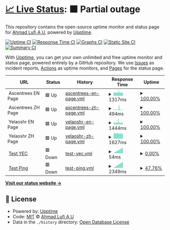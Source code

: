 # [📈 Live Status](https://ahmadlufiau.github.io/upptime): <!--live status--> **🟧 Partial outage**

This repository contains the open-source uptime monitor and status page for [Ahmad Lufi A U](https://ahmadlufiau.medium.com/), powered by [Upptime](https://github.com/upptime/upptime).

[![Uptime CI](https://github.com/ahmadlufiau/upptime/workflows/Uptime%20CI/badge.svg)](https://github.com/ahmadlufiau/upptime/actions?query=workflow%3A%22Uptime+CI%22)
[![Response Time CI](https://github.com/ahmadlufiau/upptime/workflows/Response%20Time%20CI/badge.svg)](https://github.com/ahmadlufiau/upptime/actions?query=workflow%3A%22Response+Time+CI%22)
[![Graphs CI](https://github.com/ahmadlufiau/upptime/workflows/Graphs%20CI/badge.svg)](https://github.com/ahmadlufiau/upptime/actions?query=workflow%3A%22Graphs+CI%22)
[![Static Site CI](https://github.com/ahmadlufiau/upptime/workflows/Static%20Site%20CI/badge.svg)](https://github.com/ahmadlufiau/upptime/actions?query=workflow%3A%22Static+Site+CI%22)
[![Summary CI](https://github.com/ahmadlufiau/upptime/workflows/Summary%20CI/badge.svg)](https://github.com/ahmadlufiau/upptime/actions?query=workflow%3A%22Summary+CI%22)

With [Upptime](https://upptime.js.org), you can get your own unlimited and free uptime monitor and status page, powered entirely by a GitHub repository. We use [Issues](https://github.com/ahmadlufiau/upptime/issues) as incident reports, [Actions](https://github.com/ahmadlufiau/upptime/actions) as uptime monitors, and [Pages](https://ahmadlufiau.github.io/upptime) for the status page.

<!--start: status pages-->
<!-- This summary is generated by Upptime (https://github.com/upptime/upptime) -->
<!-- Do not edit this manually, your changes will be overwritten -->
<!-- prettier-ignore -->
| URL | Status | History | Response Time | Uptime |
| --- | ------ | ------- | ------------- | ------ |
| <img alt="" src="https://icons.duckduckgo.com/ip3/null.ico" height="13"> Ascentrees EN Page | 🟩 Up | [ascentrees-en-page.yml](https://github.com/yelaoshr/upptime/commits/HEAD/history/ascentrees-en-page.yml) | <details><summary><img alt="Response time graph" src="./graphs/ascentrees-en-page/response-time-week.png" height="20"> 1317ms</summary><br><a href="https://yelaoshr.github.io/upptime/history/ascentrees-en-page"><img alt="Response time 1317" src="https://img.shields.io/endpoint?url=https%3A%2F%2Fraw.githubusercontent.com%2Fyelaoshr%2Fupptime%2FHEAD%2Fapi%2Fascentrees-en-page%2Fresponse-time.json"></a><br><a href="https://yelaoshr.github.io/upptime/history/ascentrees-en-page"><img alt="24-hour response time 1317" src="https://img.shields.io/endpoint?url=https%3A%2F%2Fraw.githubusercontent.com%2Fyelaoshr%2Fupptime%2FHEAD%2Fapi%2Fascentrees-en-page%2Fresponse-time-day.json"></a><br><a href="https://yelaoshr.github.io/upptime/history/ascentrees-en-page"><img alt="7-day response time 1317" src="https://img.shields.io/endpoint?url=https%3A%2F%2Fraw.githubusercontent.com%2Fyelaoshr%2Fupptime%2FHEAD%2Fapi%2Fascentrees-en-page%2Fresponse-time-week.json"></a><br><a href="https://yelaoshr.github.io/upptime/history/ascentrees-en-page"><img alt="30-day response time 1317" src="https://img.shields.io/endpoint?url=https%3A%2F%2Fraw.githubusercontent.com%2Fyelaoshr%2Fupptime%2FHEAD%2Fapi%2Fascentrees-en-page%2Fresponse-time-month.json"></a><br><a href="https://yelaoshr.github.io/upptime/history/ascentrees-en-page"><img alt="1-year response time 1317" src="https://img.shields.io/endpoint?url=https%3A%2F%2Fraw.githubusercontent.com%2Fyelaoshr%2Fupptime%2FHEAD%2Fapi%2Fascentrees-en-page%2Fresponse-time-year.json"></a></details> | <details><summary><a href="https://yelaoshr.github.io/upptime/history/ascentrees-en-page">100.00%</a></summary><a href="https://yelaoshr.github.io/upptime/history/ascentrees-en-page"><img alt="All-time uptime 100.00%" src="https://img.shields.io/endpoint?url=https%3A%2F%2Fraw.githubusercontent.com%2Fyelaoshr%2Fupptime%2FHEAD%2Fapi%2Fascentrees-en-page%2Fuptime.json"></a><br><a href="https://yelaoshr.github.io/upptime/history/ascentrees-en-page"><img alt="24-hour uptime 100.00%" src="https://img.shields.io/endpoint?url=https%3A%2F%2Fraw.githubusercontent.com%2Fyelaoshr%2Fupptime%2FHEAD%2Fapi%2Fascentrees-en-page%2Fuptime-day.json"></a><br><a href="https://yelaoshr.github.io/upptime/history/ascentrees-en-page"><img alt="7-day uptime 100.00%" src="https://img.shields.io/endpoint?url=https%3A%2F%2Fraw.githubusercontent.com%2Fyelaoshr%2Fupptime%2FHEAD%2Fapi%2Fascentrees-en-page%2Fuptime-week.json"></a><br><a href="https://yelaoshr.github.io/upptime/history/ascentrees-en-page"><img alt="30-day uptime 100.00%" src="https://img.shields.io/endpoint?url=https%3A%2F%2Fraw.githubusercontent.com%2Fyelaoshr%2Fupptime%2FHEAD%2Fapi%2Fascentrees-en-page%2Fuptime-month.json"></a><br><a href="https://yelaoshr.github.io/upptime/history/ascentrees-en-page"><img alt="1-year uptime 100.00%" src="https://img.shields.io/endpoint?url=https%3A%2F%2Fraw.githubusercontent.com%2Fyelaoshr%2Fupptime%2FHEAD%2Fapi%2Fascentrees-en-page%2Fuptime-year.json"></a></details>
| <img alt="" src="https://icons.duckduckgo.com/ip3/null.ico" height="13"> Ascentrees ZH Page | 🟩 Up | [ascentrees-zh-page.yml](https://github.com/yelaoshr/upptime/commits/HEAD/history/ascentrees-zh-page.yml) | <details><summary><img alt="Response time graph" src="./graphs/ascentrees-zh-page/response-time-week.png" height="20"> 494ms</summary><br><a href="https://yelaoshr.github.io/upptime/history/ascentrees-zh-page"><img alt="Response time 494" src="https://img.shields.io/endpoint?url=https%3A%2F%2Fraw.githubusercontent.com%2Fyelaoshr%2Fupptime%2FHEAD%2Fapi%2Fascentrees-zh-page%2Fresponse-time.json"></a><br><a href="https://yelaoshr.github.io/upptime/history/ascentrees-zh-page"><img alt="24-hour response time 494" src="https://img.shields.io/endpoint?url=https%3A%2F%2Fraw.githubusercontent.com%2Fyelaoshr%2Fupptime%2FHEAD%2Fapi%2Fascentrees-zh-page%2Fresponse-time-day.json"></a><br><a href="https://yelaoshr.github.io/upptime/history/ascentrees-zh-page"><img alt="7-day response time 494" src="https://img.shields.io/endpoint?url=https%3A%2F%2Fraw.githubusercontent.com%2Fyelaoshr%2Fupptime%2FHEAD%2Fapi%2Fascentrees-zh-page%2Fresponse-time-week.json"></a><br><a href="https://yelaoshr.github.io/upptime/history/ascentrees-zh-page"><img alt="30-day response time 494" src="https://img.shields.io/endpoint?url=https%3A%2F%2Fraw.githubusercontent.com%2Fyelaoshr%2Fupptime%2FHEAD%2Fapi%2Fascentrees-zh-page%2Fresponse-time-month.json"></a><br><a href="https://yelaoshr.github.io/upptime/history/ascentrees-zh-page"><img alt="1-year response time 494" src="https://img.shields.io/endpoint?url=https%3A%2F%2Fraw.githubusercontent.com%2Fyelaoshr%2Fupptime%2FHEAD%2Fapi%2Fascentrees-zh-page%2Fresponse-time-year.json"></a></details> | <details><summary><a href="https://yelaoshr.github.io/upptime/history/ascentrees-zh-page">100.00%</a></summary><a href="https://yelaoshr.github.io/upptime/history/ascentrees-zh-page"><img alt="All-time uptime 100.00%" src="https://img.shields.io/endpoint?url=https%3A%2F%2Fraw.githubusercontent.com%2Fyelaoshr%2Fupptime%2FHEAD%2Fapi%2Fascentrees-zh-page%2Fuptime.json"></a><br><a href="https://yelaoshr.github.io/upptime/history/ascentrees-zh-page"><img alt="24-hour uptime 100.00%" src="https://img.shields.io/endpoint?url=https%3A%2F%2Fraw.githubusercontent.com%2Fyelaoshr%2Fupptime%2FHEAD%2Fapi%2Fascentrees-zh-page%2Fuptime-day.json"></a><br><a href="https://yelaoshr.github.io/upptime/history/ascentrees-zh-page"><img alt="7-day uptime 100.00%" src="https://img.shields.io/endpoint?url=https%3A%2F%2Fraw.githubusercontent.com%2Fyelaoshr%2Fupptime%2FHEAD%2Fapi%2Fascentrees-zh-page%2Fuptime-week.json"></a><br><a href="https://yelaoshr.github.io/upptime/history/ascentrees-zh-page"><img alt="30-day uptime 100.00%" src="https://img.shields.io/endpoint?url=https%3A%2F%2Fraw.githubusercontent.com%2Fyelaoshr%2Fupptime%2FHEAD%2Fapi%2Fascentrees-zh-page%2Fuptime-month.json"></a><br><a href="https://yelaoshr.github.io/upptime/history/ascentrees-zh-page"><img alt="1-year uptime 100.00%" src="https://img.shields.io/endpoint?url=https%3A%2F%2Fraw.githubusercontent.com%2Fyelaoshr%2Fupptime%2FHEAD%2Fapi%2Fascentrees-zh-page%2Fuptime-year.json"></a></details>
| <img alt="" src="https://icons.duckduckgo.com/ip3/null.ico" height="13"> Yelaoshr EN Page | 🟩 Up | [yelaoshr-en-page.yml](https://github.com/yelaoshr/upptime/commits/HEAD/history/yelaoshr-en-page.yml) | <details><summary><img alt="Response time graph" src="./graphs/yelaoshr-en-page/response-time-week.png" height="20"> 1444ms</summary><br><a href="https://yelaoshr.github.io/upptime/history/yelaoshr-en-page"><img alt="Response time 1444" src="https://img.shields.io/endpoint?url=https%3A%2F%2Fraw.githubusercontent.com%2Fyelaoshr%2Fupptime%2FHEAD%2Fapi%2Fyelaoshr-en-page%2Fresponse-time.json"></a><br><a href="https://yelaoshr.github.io/upptime/history/yelaoshr-en-page"><img alt="24-hour response time 1444" src="https://img.shields.io/endpoint?url=https%3A%2F%2Fraw.githubusercontent.com%2Fyelaoshr%2Fupptime%2FHEAD%2Fapi%2Fyelaoshr-en-page%2Fresponse-time-day.json"></a><br><a href="https://yelaoshr.github.io/upptime/history/yelaoshr-en-page"><img alt="7-day response time 1444" src="https://img.shields.io/endpoint?url=https%3A%2F%2Fraw.githubusercontent.com%2Fyelaoshr%2Fupptime%2FHEAD%2Fapi%2Fyelaoshr-en-page%2Fresponse-time-week.json"></a><br><a href="https://yelaoshr.github.io/upptime/history/yelaoshr-en-page"><img alt="30-day response time 1444" src="https://img.shields.io/endpoint?url=https%3A%2F%2Fraw.githubusercontent.com%2Fyelaoshr%2Fupptime%2FHEAD%2Fapi%2Fyelaoshr-en-page%2Fresponse-time-month.json"></a><br><a href="https://yelaoshr.github.io/upptime/history/yelaoshr-en-page"><img alt="1-year response time 1444" src="https://img.shields.io/endpoint?url=https%3A%2F%2Fraw.githubusercontent.com%2Fyelaoshr%2Fupptime%2FHEAD%2Fapi%2Fyelaoshr-en-page%2Fresponse-time-year.json"></a></details> | <details><summary><a href="https://yelaoshr.github.io/upptime/history/yelaoshr-en-page">100.00%</a></summary><a href="https://yelaoshr.github.io/upptime/history/yelaoshr-en-page"><img alt="All-time uptime 100.00%" src="https://img.shields.io/endpoint?url=https%3A%2F%2Fraw.githubusercontent.com%2Fyelaoshr%2Fupptime%2FHEAD%2Fapi%2Fyelaoshr-en-page%2Fuptime.json"></a><br><a href="https://yelaoshr.github.io/upptime/history/yelaoshr-en-page"><img alt="24-hour uptime 100.00%" src="https://img.shields.io/endpoint?url=https%3A%2F%2Fraw.githubusercontent.com%2Fyelaoshr%2Fupptime%2FHEAD%2Fapi%2Fyelaoshr-en-page%2Fuptime-day.json"></a><br><a href="https://yelaoshr.github.io/upptime/history/yelaoshr-en-page"><img alt="7-day uptime 100.00%" src="https://img.shields.io/endpoint?url=https%3A%2F%2Fraw.githubusercontent.com%2Fyelaoshr%2Fupptime%2FHEAD%2Fapi%2Fyelaoshr-en-page%2Fuptime-week.json"></a><br><a href="https://yelaoshr.github.io/upptime/history/yelaoshr-en-page"><img alt="30-day uptime 100.00%" src="https://img.shields.io/endpoint?url=https%3A%2F%2Fraw.githubusercontent.com%2Fyelaoshr%2Fupptime%2FHEAD%2Fapi%2Fyelaoshr-en-page%2Fuptime-month.json"></a><br><a href="https://yelaoshr.github.io/upptime/history/yelaoshr-en-page"><img alt="1-year uptime 100.00%" src="https://img.shields.io/endpoint?url=https%3A%2F%2Fraw.githubusercontent.com%2Fyelaoshr%2Fupptime%2FHEAD%2Fapi%2Fyelaoshr-en-page%2Fuptime-year.json"></a></details>
| <img alt="" src="https://icons.duckduckgo.com/ip3/null.ico" height="13"> Yelaoshr ZH Page | 🟩 Up | [yelaoshr-zh-page.yml](https://github.com/yelaoshr/upptime/commits/HEAD/history/yelaoshr-zh-page.yml) | <details><summary><img alt="Response time graph" src="./graphs/yelaoshr-zh-page/response-time-week.png" height="20"> 1627ms</summary><br><a href="https://yelaoshr.github.io/upptime/history/yelaoshr-zh-page"><img alt="Response time 1627" src="https://img.shields.io/endpoint?url=https%3A%2F%2Fraw.githubusercontent.com%2Fyelaoshr%2Fupptime%2FHEAD%2Fapi%2Fyelaoshr-zh-page%2Fresponse-time.json"></a><br><a href="https://yelaoshr.github.io/upptime/history/yelaoshr-zh-page"><img alt="24-hour response time 1627" src="https://img.shields.io/endpoint?url=https%3A%2F%2Fraw.githubusercontent.com%2Fyelaoshr%2Fupptime%2FHEAD%2Fapi%2Fyelaoshr-zh-page%2Fresponse-time-day.json"></a><br><a href="https://yelaoshr.github.io/upptime/history/yelaoshr-zh-page"><img alt="7-day response time 1627" src="https://img.shields.io/endpoint?url=https%3A%2F%2Fraw.githubusercontent.com%2Fyelaoshr%2Fupptime%2FHEAD%2Fapi%2Fyelaoshr-zh-page%2Fresponse-time-week.json"></a><br><a href="https://yelaoshr.github.io/upptime/history/yelaoshr-zh-page"><img alt="30-day response time 1627" src="https://img.shields.io/endpoint?url=https%3A%2F%2Fraw.githubusercontent.com%2Fyelaoshr%2Fupptime%2FHEAD%2Fapi%2Fyelaoshr-zh-page%2Fresponse-time-month.json"></a><br><a href="https://yelaoshr.github.io/upptime/history/yelaoshr-zh-page"><img alt="1-year response time 1627" src="https://img.shields.io/endpoint?url=https%3A%2F%2Fraw.githubusercontent.com%2Fyelaoshr%2Fupptime%2FHEAD%2Fapi%2Fyelaoshr-zh-page%2Fresponse-time-year.json"></a></details> | <details><summary><a href="https://yelaoshr.github.io/upptime/history/yelaoshr-zh-page">100.00%</a></summary><a href="https://yelaoshr.github.io/upptime/history/yelaoshr-zh-page"><img alt="All-time uptime 100.00%" src="https://img.shields.io/endpoint?url=https%3A%2F%2Fraw.githubusercontent.com%2Fyelaoshr%2Fupptime%2FHEAD%2Fapi%2Fyelaoshr-zh-page%2Fuptime.json"></a><br><a href="https://yelaoshr.github.io/upptime/history/yelaoshr-zh-page"><img alt="24-hour uptime 100.00%" src="https://img.shields.io/endpoint?url=https%3A%2F%2Fraw.githubusercontent.com%2Fyelaoshr%2Fupptime%2FHEAD%2Fapi%2Fyelaoshr-zh-page%2Fuptime-day.json"></a><br><a href="https://yelaoshr.github.io/upptime/history/yelaoshr-zh-page"><img alt="7-day uptime 100.00%" src="https://img.shields.io/endpoint?url=https%3A%2F%2Fraw.githubusercontent.com%2Fyelaoshr%2Fupptime%2FHEAD%2Fapi%2Fyelaoshr-zh-page%2Fuptime-week.json"></a><br><a href="https://yelaoshr.github.io/upptime/history/yelaoshr-zh-page"><img alt="30-day uptime 100.00%" src="https://img.shields.io/endpoint?url=https%3A%2F%2Fraw.githubusercontent.com%2Fyelaoshr%2Fupptime%2FHEAD%2Fapi%2Fyelaoshr-zh-page%2Fuptime-month.json"></a><br><a href="https://yelaoshr.github.io/upptime/history/yelaoshr-zh-page"><img alt="1-year uptime 100.00%" src="https://img.shields.io/endpoint?url=https%3A%2F%2Fraw.githubusercontent.com%2Fyelaoshr%2Fupptime%2FHEAD%2Fapi%2Fyelaoshr-zh-page%2Fuptime-year.json"></a></details>
| <img alt="" src="https://icons.duckduckgo.com/ip3/yec.edu.my.ico" height="13"> [Test YEC](https://yec.edu.my) | 🟥 Down | [test-yec.yml](https://github.com/yelaoshr/upptime/commits/HEAD/history/test-yec.yml) | <details><summary><img alt="Response time graph" src="./graphs/test-yec/response-time-week.png" height="20"> 54ms</summary><br><a href="https://yelaoshr.github.io/upptime/history/test-yec"><img alt="Response time 54" src="https://img.shields.io/endpoint?url=https%3A%2F%2Fraw.githubusercontent.com%2Fyelaoshr%2Fupptime%2FHEAD%2Fapi%2Ftest-yec%2Fresponse-time.json"></a><br><a href="https://yelaoshr.github.io/upptime/history/test-yec"><img alt="24-hour response time 54" src="https://img.shields.io/endpoint?url=https%3A%2F%2Fraw.githubusercontent.com%2Fyelaoshr%2Fupptime%2FHEAD%2Fapi%2Ftest-yec%2Fresponse-time-day.json"></a><br><a href="https://yelaoshr.github.io/upptime/history/test-yec"><img alt="7-day response time 54" src="https://img.shields.io/endpoint?url=https%3A%2F%2Fraw.githubusercontent.com%2Fyelaoshr%2Fupptime%2FHEAD%2Fapi%2Ftest-yec%2Fresponse-time-week.json"></a><br><a href="https://yelaoshr.github.io/upptime/history/test-yec"><img alt="30-day response time 54" src="https://img.shields.io/endpoint?url=https%3A%2F%2Fraw.githubusercontent.com%2Fyelaoshr%2Fupptime%2FHEAD%2Fapi%2Ftest-yec%2Fresponse-time-month.json"></a><br><a href="https://yelaoshr.github.io/upptime/history/test-yec"><img alt="1-year response time 54" src="https://img.shields.io/endpoint?url=https%3A%2F%2Fraw.githubusercontent.com%2Fyelaoshr%2Fupptime%2FHEAD%2Fapi%2Ftest-yec%2Fresponse-time-year.json"></a></details> | <details><summary><a href="https://yelaoshr.github.io/upptime/history/test-yec">0.00%</a></summary><a href="https://yelaoshr.github.io/upptime/history/test-yec"><img alt="All-time uptime 0.00%" src="https://img.shields.io/endpoint?url=https%3A%2F%2Fraw.githubusercontent.com%2Fyelaoshr%2Fupptime%2FHEAD%2Fapi%2Ftest-yec%2Fuptime.json"></a><br><a href="https://yelaoshr.github.io/upptime/history/test-yec"><img alt="24-hour uptime 0.00%" src="https://img.shields.io/endpoint?url=https%3A%2F%2Fraw.githubusercontent.com%2Fyelaoshr%2Fupptime%2FHEAD%2Fapi%2Ftest-yec%2Fuptime-day.json"></a><br><a href="https://yelaoshr.github.io/upptime/history/test-yec"><img alt="7-day uptime 0.00%" src="https://img.shields.io/endpoint?url=https%3A%2F%2Fraw.githubusercontent.com%2Fyelaoshr%2Fupptime%2FHEAD%2Fapi%2Ftest-yec%2Fuptime-week.json"></a><br><a href="https://yelaoshr.github.io/upptime/history/test-yec"><img alt="30-day uptime 0.00%" src="https://img.shields.io/endpoint?url=https%3A%2F%2Fraw.githubusercontent.com%2Fyelaoshr%2Fupptime%2FHEAD%2Fapi%2Ftest-yec%2Fuptime-month.json"></a><br><a href="https://yelaoshr.github.io/upptime/history/test-yec"><img alt="1-year uptime 0.00%" src="https://img.shields.io/endpoint?url=https%3A%2F%2Fraw.githubusercontent.com%2Fyelaoshr%2Fupptime%2FHEAD%2Fapi%2Ftest-yec%2Fuptime-year.json"></a></details>
| <img alt="" src="https://icons.duckduckgo.com/ip3/null.ico" height="13"> [Test Ping](yec.edu.my) | 🟥 Down | [test-ping.yml](https://github.com/yelaoshr/upptime/commits/HEAD/history/test-ping.yml) | <details><summary><img alt="Response time graph" src="./graphs/test-ping/response-time-week.png" height="20"> 2349ms</summary><br><a href="https://yelaoshr.github.io/upptime/history/test-ping"><img alt="Response time 2349" src="https://img.shields.io/endpoint?url=https%3A%2F%2Fraw.githubusercontent.com%2Fyelaoshr%2Fupptime%2FHEAD%2Fapi%2Ftest-ping%2Fresponse-time.json"></a><br><a href="https://yelaoshr.github.io/upptime/history/test-ping"><img alt="24-hour response time 2349" src="https://img.shields.io/endpoint?url=https%3A%2F%2Fraw.githubusercontent.com%2Fyelaoshr%2Fupptime%2FHEAD%2Fapi%2Ftest-ping%2Fresponse-time-day.json"></a><br><a href="https://yelaoshr.github.io/upptime/history/test-ping"><img alt="7-day response time 2349" src="https://img.shields.io/endpoint?url=https%3A%2F%2Fraw.githubusercontent.com%2Fyelaoshr%2Fupptime%2FHEAD%2Fapi%2Ftest-ping%2Fresponse-time-week.json"></a><br><a href="https://yelaoshr.github.io/upptime/history/test-ping"><img alt="30-day response time 2349" src="https://img.shields.io/endpoint?url=https%3A%2F%2Fraw.githubusercontent.com%2Fyelaoshr%2Fupptime%2FHEAD%2Fapi%2Ftest-ping%2Fresponse-time-month.json"></a><br><a href="https://yelaoshr.github.io/upptime/history/test-ping"><img alt="1-year response time 2349" src="https://img.shields.io/endpoint?url=https%3A%2F%2Fraw.githubusercontent.com%2Fyelaoshr%2Fupptime%2FHEAD%2Fapi%2Ftest-ping%2Fresponse-time-year.json"></a></details> | <details><summary><a href="https://yelaoshr.github.io/upptime/history/test-ping">47.76%</a></summary><a href="https://yelaoshr.github.io/upptime/history/test-ping"><img alt="All-time uptime 47.76%" src="https://img.shields.io/endpoint?url=https%3A%2F%2Fraw.githubusercontent.com%2Fyelaoshr%2Fupptime%2FHEAD%2Fapi%2Ftest-ping%2Fuptime.json"></a><br><a href="https://yelaoshr.github.io/upptime/history/test-ping"><img alt="24-hour uptime 47.76%" src="https://img.shields.io/endpoint?url=https%3A%2F%2Fraw.githubusercontent.com%2Fyelaoshr%2Fupptime%2FHEAD%2Fapi%2Ftest-ping%2Fuptime-day.json"></a><br><a href="https://yelaoshr.github.io/upptime/history/test-ping"><img alt="7-day uptime 47.76%" src="https://img.shields.io/endpoint?url=https%3A%2F%2Fraw.githubusercontent.com%2Fyelaoshr%2Fupptime%2FHEAD%2Fapi%2Ftest-ping%2Fuptime-week.json"></a><br><a href="https://yelaoshr.github.io/upptime/history/test-ping"><img alt="30-day uptime 47.76%" src="https://img.shields.io/endpoint?url=https%3A%2F%2Fraw.githubusercontent.com%2Fyelaoshr%2Fupptime%2FHEAD%2Fapi%2Ftest-ping%2Fuptime-month.json"></a><br><a href="https://yelaoshr.github.io/upptime/history/test-ping"><img alt="1-year uptime 47.76%" src="https://img.shields.io/endpoint?url=https%3A%2F%2Fraw.githubusercontent.com%2Fyelaoshr%2Fupptime%2FHEAD%2Fapi%2Ftest-ping%2Fuptime-year.json"></a></details>

<!--end: status pages-->

[**Visit our status website →**](https://ahmadlufiau.github.io/upptime)

## 📄 License

- Powered by: [Upptime](https://github.com/upptime/upptime)
- Code: [MIT](./LICENSE) © [Ahmad Lufi A U](https://ahmadlufiau.medium.com/)
- Data in the `./history` directory: [Open Database License](https://opendatacommons.org/licenses/odbl/1-0/)
